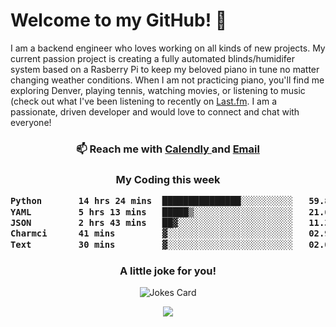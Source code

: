 <h1> Welcome to my GitHub! 👋 </h1>


  I am a backend engineer who loves working on all kinds of new projects. My current passion project is creating a fully automated blinds/humidifer system based on a Rasberry Pi to keep my beloved piano in tune no matter changing weather conditions. When I am not practicing piano, you'll find me exploring Denver, playing tennis, watching movies, or listening to music (check out what I've been listening to recently on [Last.fm](https://www.last.fm/user/mballa000). I am a passionate, driven developer and would love to connect and chat with everyone!

<h3 align = "center"> 📫 Reach me with <a href = "https://calendly.com/msbrandt00/30min"> Calendly </a> and <a href="mailto:msbrandt00@gmail.com">Email</a> 
 </h3>


 
<div align = "center"
[![Anurag's GitHub stats](https://github-readme-stats.vercel.app/api?username=mbrandt00)](https://github.com/anuraghazra/github-readme-stats)
          </div>
<h3 align="center">
  My Coding this week
<!--START_SECTION:waka-->

```txt
Python       14 hrs 24 mins  ███████████████░░░░░░░░░░   59.84 %
YAML         5 hrs 13 mins   █████▒░░░░░░░░░░░░░░░░░░░   21.69 %
JSON         2 hrs 43 mins   ██▓░░░░░░░░░░░░░░░░░░░░░░   11.31 %
Charmci      41 mins         ▓░░░░░░░░░░░░░░░░░░░░░░░░   02.90 %
Text         30 mins         ▓░░░░░░░░░░░░░░░░░░░░░░░░   02.08 %
```

<!--END_SECTION:waka-->

### A little joke for you!

![Jokes Card](https://readme-jokes.vercel.app/api?hideBorder)

<a href="https://www.linkedin.com/in/mbrandt00/"><img src="https://img.shields.io/badge/linkedin-%230077B5.svg?&style=for-the-badge&logo=linkedin&logoColor=white" /></a>
